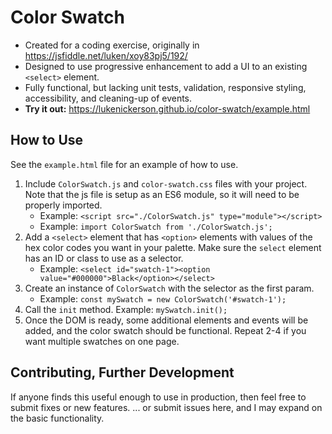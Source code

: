 # Color Swatch

* Created for a coding exercise, originally in https://jsfiddle.net/luken/xoy83pj5/192/
* Designed to use progressive enhancement to add a UI to an existing `<select>` element.
* Fully functional, but lacking unit tests, validation, responsive styling, accessibility, and cleaning-up of events.
* **Try it out:** https://lukenickerson.github.io/color-swatch/example.html

## How to Use

See the `example.html` file for an example of how to use.

1. Include `ColorSwatch.js` and `color-swatch.css` files with your project. Note that the js file is setup as an ES6 module, so it will need to be properly imported.
   * Example: `<script src="./ColorSwatch.js" type="module"></script>`
   * Example: `import ColorSwatch from './ColorSwatch.js';`
2. Add a `<select>` element that has `<option>` elements with values of the hex color codes you want in your palette. Make sure the `select` element has an ID or class to use as a selector.
   * Example: `<select id="swatch-1"><option value="#000000">Black</option></select>`
3. Create an instance of `ColorSwatch` with the selector as the first param.
   * Example: `const mySwatch = new ColorSwatch('#swatch-1');`
4. Call the `init` method. Example: `mySwatch.init();`
5. Once the DOM is ready, some additional elements and events will be added, and the color swatch should be functional. Repeat 2-4 if you want multiple swatches on one page.

## Contributing, Further Development

If anyone finds this useful enough to use in production, then feel free to submit fixes or new features. 
... or submit issues here, and I may expand on the basic functionality.



